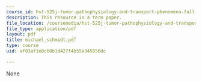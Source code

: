 ```yaml
---
course_id: hst-525j-tumor-pathophysiology-and-transport-phenomena-fall-2005
description: This resource is a term paper.
file_location: /coursemedia/hst-525j-tumor-pathophysiology-and-transport-phenomena-fall-2005/af03af1e8c68b1d427f4b55a345856dc_michael_schmidt.pdf
file_type: application/pdf
layout: pdf
title: michael_schmidt.pdf
type: course
uid: af03af1e8c68b1d427f4b55a345856dc

---
```

None